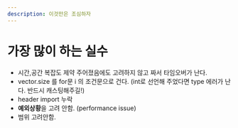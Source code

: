 ```yaml
---
description: 이것만은 조심하자
---
```


# 가장 많이 하는 실수

* 시간,공간 복잡도 제약 주어졌음에도 고려하지 않고 짜서 타임오버가 난다.
* vector.size 를 for문 i 의 조건문으로 건다. \(int로 선언해 주었다면 type 에러가 난다. 반드시 캐스팅해주길!\)
* header import 누락
* **예외상황**을 고려 안함. \(performance issue\)
* 범위 고려안함.

